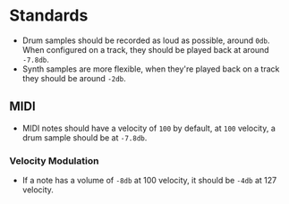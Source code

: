 # Standards

- Drum samples should be recorded as loud as possible, around `0db`. When configured on a track, they should be played back at around `-7.8db`.
- Synth samples are more flexible, when they're played back on a track they should be around `-2db`.

## MIDI

- MIDI notes should have a velocity of `100` by default, at `100` velocity, a drum sample should be at `-7.8db`.

### Velocity Modulation

- If a note has a volume of `-8db` at 100 velocity, it should be `-4db` at 127 velocity.
